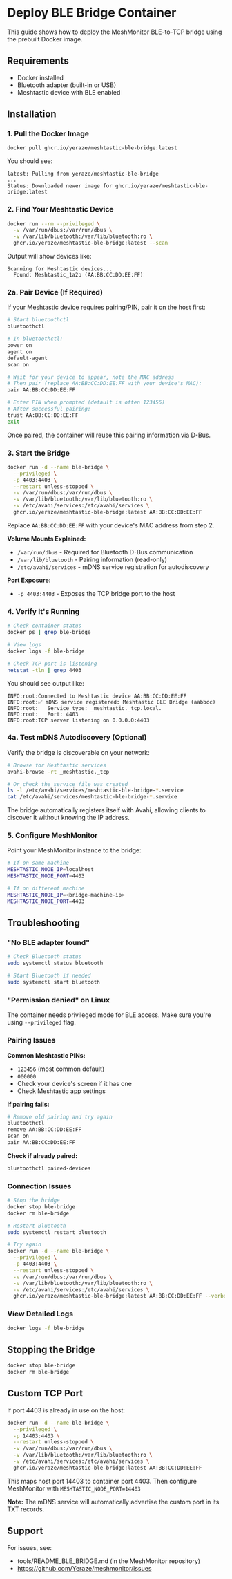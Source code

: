 # Deploy BLE Bridge Container

This guide shows how to deploy the MeshMonitor BLE-to-TCP bridge using the prebuilt Docker image.

## Requirements

- Docker installed
- Bluetooth adapter (built-in or USB)
- Meshtastic device with BLE enabled

## Installation

### 1. Pull the Docker Image

```bash
docker pull ghcr.io/yeraze/meshtastic-ble-bridge:latest
```

You should see:
```
latest: Pulling from yeraze/meshtastic-ble-bridge
...
Status: Downloaded newer image for ghcr.io/yeraze/meshtastic-ble-bridge:latest
```

### 2. Find Your Meshtastic Device

```bash
docker run --rm --privileged \
  -v /var/run/dbus:/var/run/dbus \
  -v /var/lib/bluetooth:/var/lib/bluetooth:ro \
  ghcr.io/yeraze/meshtastic-ble-bridge:latest --scan
```

Output will show devices like:
```
Scanning for Meshtastic devices...
  Found: Meshtastic_1a2b (AA:BB:CC:DD:EE:FF)
```

### 2a. Pair Device (If Required)

If your Meshtastic device requires pairing/PIN, pair it on the host first:

```bash
# Start bluetoothctl
bluetoothctl

# In bluetoothctl:
power on
agent on
default-agent
scan on

# Wait for your device to appear, note the MAC address
# Then pair (replace AA:BB:CC:DD:EE:FF with your device's MAC):
pair AA:BB:CC:DD:EE:FF

# Enter PIN when prompted (default is often 123456)
# After successful pairing:
trust AA:BB:CC:DD:EE:FF
exit
```

Once paired, the container will reuse this pairing information via D-Bus.

### 3. Start the Bridge

```bash
docker run -d --name ble-bridge \
  --privileged \
  -p 4403:4403 \
  --restart unless-stopped \
  -v /var/run/dbus:/var/run/dbus \
  -v /var/lib/bluetooth:/var/lib/bluetooth:ro \
  -v /etc/avahi/services:/etc/avahi/services \
  ghcr.io/yeraze/meshtastic-ble-bridge:latest AA:BB:CC:DD:EE:FF
```

Replace `AA:BB:CC:DD:EE:FF` with your device's MAC address from step 2.

**Volume Mounts Explained:**
- `/var/run/dbus` - Required for Bluetooth D-Bus communication
- `/var/lib/bluetooth` - Pairing information (read-only)
- `/etc/avahi/services` - mDNS service registration for autodiscovery

**Port Exposure:**
- `-p 4403:4403` - Exposes the TCP bridge port to the host

### 4. Verify It's Running

```bash
# Check container status
docker ps | grep ble-bridge

# View logs
docker logs -f ble-bridge

# Check TCP port is listening
netstat -tln | grep 4403
```

You should see output like:
```
INFO:root:Connected to Meshtastic device AA:BB:CC:DD:EE:FF
INFO:root:✅ mDNS service registered: Meshtastic BLE Bridge (aabbcc)
INFO:root:   Service type: _meshtastic._tcp.local.
INFO:root:   Port: 4403
INFO:root:TCP server listening on 0.0.0.0:4403
```

### 4a. Test mDNS Autodiscovery (Optional)

Verify the bridge is discoverable on your network:

```bash
# Browse for Meshtastic services
avahi-browse -rt _meshtastic._tcp

# Or check the service file was created
ls -l /etc/avahi/services/meshtastic-ble-bridge-*.service
cat /etc/avahi/services/meshtastic-ble-bridge-*.service
```

The bridge automatically registers itself with Avahi, allowing clients to discover it without knowing the IP address.

### 5. Configure MeshMonitor

Point your MeshMonitor instance to the bridge:

```bash
# If on same machine
MESHTASTIC_NODE_IP=localhost
MESHTASTIC_NODE_PORT=4403

# If on different machine
MESHTASTIC_NODE_IP=<bridge-machine-ip>
MESHTASTIC_NODE_PORT=4403
```

## Troubleshooting

### "No BLE adapter found"

```bash
# Check Bluetooth status
sudo systemctl status bluetooth

# Start Bluetooth if needed
sudo systemctl start bluetooth
```

### "Permission denied" on Linux

The container needs privileged mode for BLE access. Make sure you're using `--privileged` flag.

### Pairing Issues

**Common Meshtastic PINs:**
- `123456` (most common default)
- `000000`
- Check your device's screen if it has one
- Check Meshtastic app settings

**If pairing fails:**
```bash
# Remove old pairing and try again
bluetoothctl
remove AA:BB:CC:DD:EE:FF
scan on
pair AA:BB:CC:DD:EE:FF
```

**Check if already paired:**
```bash
bluetoothctl paired-devices
```

### Connection Issues

```bash
# Stop the bridge
docker stop ble-bridge
docker rm ble-bridge

# Restart Bluetooth
sudo systemctl restart bluetooth

# Try again
docker run -d --name ble-bridge \
  --privileged \
  -p 4403:4403 \
  --restart unless-stopped \
  -v /var/run/dbus:/var/run/dbus \
  -v /var/lib/bluetooth:/var/lib/bluetooth:ro \
  -v /etc/avahi/services:/etc/avahi/services \
  ghcr.io/yeraze/meshtastic-ble-bridge:latest AA:BB:CC:DD:EE:FF --verbose
```

### View Detailed Logs

```bash
docker logs -f ble-bridge
```

## Stopping the Bridge

```bash
docker stop ble-bridge
docker rm ble-bridge
```

## Custom TCP Port

If port 4403 is already in use on the host:

```bash
docker run -d --name ble-bridge \
  --privileged \
  -p 14403:4403 \
  --restart unless-stopped \
  -v /var/run/dbus:/var/run/dbus \
  -v /var/lib/bluetooth:/var/lib/bluetooth:ro \
  -v /etc/avahi/services:/etc/avahi/services \
  ghcr.io/yeraze/meshtastic-ble-bridge:latest AA:BB:CC:DD:EE:FF
```

This maps host port 14403 to container port 4403. Then configure MeshMonitor with `MESHTASTIC_NODE_PORT=14403`

**Note:** The mDNS service will automatically advertise the custom port in its TXT records.

## Support

For issues, see:
- tools/README_BLE_BRIDGE.md (in the MeshMonitor repository)
- https://github.com/Yeraze/meshmonitor/issues
